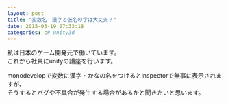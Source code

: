 ```yaml
---
layout: post
title: "変数名　漢字と仮名の字は大丈夫？"
date: 2015-03-19 07:33:18
categories: c# unity3d
---
```

<p>私は日本のゲーム開発元で働いています。<br>
これから社員にunityの講座を行います。</p>

<p>monodevelopで変数に漢字・かなの名をつけるとinspectorで無事に表示されますが、<br>
そうするとバグや不具合が発生する場合があるかと聞きたいと思います。</p>
